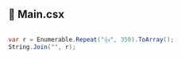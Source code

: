 ## :wine_glass: Main.csx

```csharp

var r = Enumerable.Repeat("กุ้ง", 350).ToArray();
String.Join("", r);


```